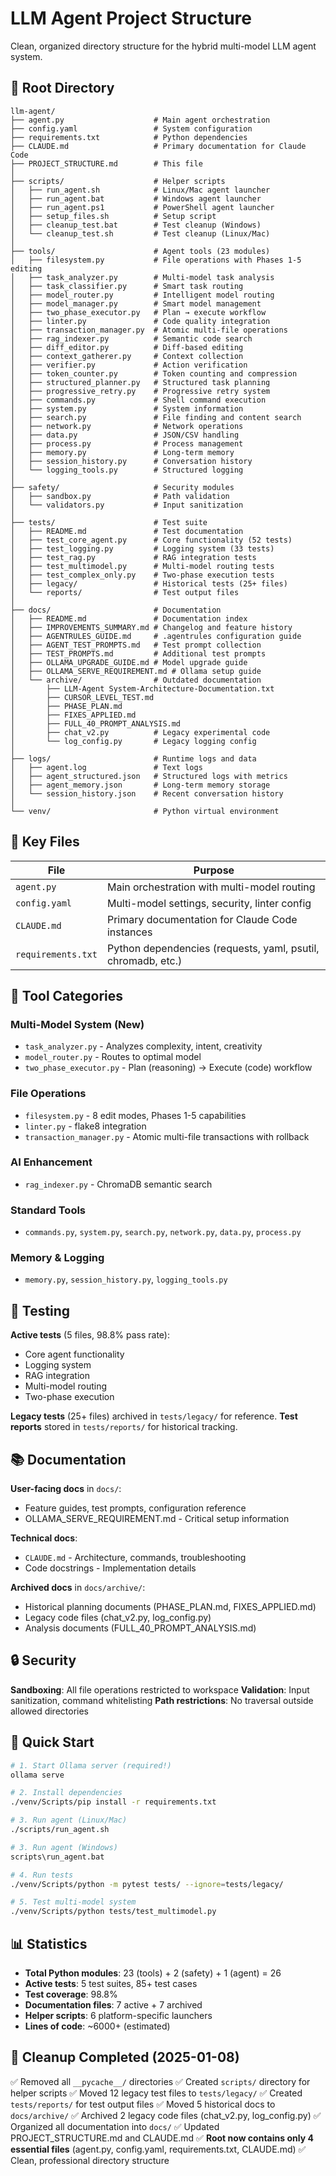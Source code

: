 # LLM Agent Project Structure

Clean, organized directory structure for the hybrid multi-model LLM agent system.

## 📁 Root Directory

```
llm-agent/
├── agent.py                    # Main agent orchestration
├── config.yaml                 # System configuration
├── requirements.txt            # Python dependencies
├── CLAUDE.md                   # Primary documentation for Claude Code
├── PROJECT_STRUCTURE.md        # This file
│
├── scripts/                    # Helper scripts
│   ├── run_agent.sh            # Linux/Mac agent launcher
│   ├── run_agent.bat           # Windows agent launcher
│   ├── run_agent.ps1           # PowerShell agent launcher
│   ├── setup_files.sh          # Setup script
│   ├── cleanup_test.bat        # Test cleanup (Windows)
│   └── cleanup_test.sh         # Test cleanup (Linux/Mac)
│
├── tools/                      # Agent tools (23 modules)
│   ├── filesystem.py           # File operations with Phases 1-5 editing
│   ├── task_analyzer.py        # Multi-model task analysis
│   ├── task_classifier.py      # Smart task routing
│   ├── model_router.py         # Intelligent model routing
│   ├── model_manager.py        # Smart model management
│   ├── two_phase_executor.py   # Plan → execute workflow
│   ├── linter.py               # Code quality integration
│   ├── transaction_manager.py  # Atomic multi-file operations
│   ├── rag_indexer.py          # Semantic code search
│   ├── diff_editor.py          # Diff-based editing
│   ├── context_gatherer.py     # Context collection
│   ├── verifier.py             # Action verification
│   ├── token_counter.py        # Token counting and compression
│   ├── structured_planner.py   # Structured task planning
│   ├── progressive_retry.py    # Progressive retry system
│   ├── commands.py             # Shell command execution
│   ├── system.py               # System information
│   ├── search.py               # File finding and content search
│   ├── network.py              # Network operations
│   ├── data.py                 # JSON/CSV handling
│   ├── process.py              # Process management
│   ├── memory.py               # Long-term memory
│   ├── session_history.py      # Conversation history
│   └── logging_tools.py        # Structured logging
│
├── safety/                     # Security modules
│   ├── sandbox.py              # Path validation
│   └── validators.py           # Input sanitization
│
├── tests/                      # Test suite
│   ├── README.md               # Test documentation
│   ├── test_core_agent.py      # Core functionality (52 tests)
│   ├── test_logging.py         # Logging system (33 tests)
│   ├── test_rag.py             # RAG integration tests
│   ├── test_multimodel.py      # Multi-model routing tests
│   ├── test_complex_only.py    # Two-phase execution tests
│   ├── legacy/                 # Historical tests (25+ files)
│   └── reports/                # Test output files
│
├── docs/                       # Documentation
│   ├── README.md               # Documentation index
│   ├── IMPROVEMENTS_SUMMARY.md # Changelog and feature history
│   ├── AGENTRULES_GUIDE.md     # .agentrules configuration guide
│   ├── AGENT_TEST_PROMPTS.md   # Test prompt collection
│   ├── TEST_PROMPTS.md         # Additional test prompts
│   ├── OLLAMA_UPGRADE_GUIDE.md # Model upgrade guide
│   ├── OLLAMA_SERVE_REQUIREMENT.md # Ollama setup guide
│   └── archive/                # Outdated documentation
│       ├── LLM-Agent System-Architecture-Documentation.txt
│       ├── CURSOR_LEVEL_TEST.md
│       ├── PHASE_PLAN.md
│       ├── FIXES_APPLIED.md
│       ├── FULL_40_PROMPT_ANALYSIS.md
│       ├── chat_v2.py          # Legacy experimental code
│       └── log_config.py       # Legacy logging config
│
├── logs/                       # Runtime logs and data
│   ├── agent.log               # Text logs
│   ├── agent_structured.json   # Structured logs with metrics
│   ├── agent_memory.json       # Long-term memory storage
│   └── session_history.json    # Recent conversation history
│
└── venv/                       # Python virtual environment
```

## 🎯 Key Files

| File | Purpose |
|------|---------|
| `agent.py` | Main orchestration with multi-model routing |
| `config.yaml` | Multi-model settings, security, linter config |
| `CLAUDE.md` | Primary documentation for Claude Code instances |
| `requirements.txt` | Python dependencies (requests, yaml, psutil, chromadb, etc.) |

## 🧰 Tool Categories

### **Multi-Model System** (New)
- `task_analyzer.py` - Analyzes complexity, intent, creativity
- `model_router.py` - Routes to optimal model
- `two_phase_executor.py` - Plan (reasoning) → Execute (code) workflow

### **File Operations**
- `filesystem.py` - 8 edit modes, Phases 1-5 capabilities
- `linter.py` - flake8 integration
- `transaction_manager.py` - Atomic multi-file transactions with rollback

### **AI Enhancement**
- `rag_indexer.py` - ChromaDB semantic search

### **Standard Tools**
- `commands.py`, `system.py`, `search.py`, `network.py`, `data.py`, `process.py`

### **Memory & Logging**
- `memory.py`, `session_history.py`, `logging_tools.py`

## 🧪 Testing

**Active tests** (5 files, 98.8% pass rate):
- Core agent functionality
- Logging system
- RAG integration
- Multi-model routing
- Two-phase execution

**Legacy tests** (25+ files) archived in `tests/legacy/` for reference.
**Test reports** stored in `tests/reports/` for historical tracking.

## 📚 Documentation

**User-facing docs** in `docs/`:
- Feature guides, test prompts, configuration reference
- OLLAMA_SERVE_REQUIREMENT.md - Critical setup information

**Technical docs**:
- `CLAUDE.md` - Architecture, commands, troubleshooting
- Code docstrings - Implementation details

**Archived docs** in `docs/archive/`:
- Historical planning documents (PHASE_PLAN.md, FIXES_APPLIED.md)
- Legacy code files (chat_v2.py, log_config.py)
- Analysis documents (FULL_40_PROMPT_ANALYSIS.md)

## 🔒 Security

**Sandboxing**: All file operations restricted to workspace
**Validation**: Input sanitization, command whitelisting
**Path restrictions**: No traversal outside allowed directories

## 🚀 Quick Start

```bash
# 1. Start Ollama server (required!)
ollama serve

# 2. Install dependencies
./venv/Scripts/pip install -r requirements.txt

# 3. Run agent (Linux/Mac)
./scripts/run_agent.sh

# 3. Run agent (Windows)
scripts\run_agent.bat

# 4. Run tests
./venv/Scripts/python -m pytest tests/ --ignore=tests/legacy/

# 5. Test multi-model system
./venv/Scripts/python tests/test_multimodel.py
```

## 📊 Statistics

- **Total Python modules**: 23 (tools) + 2 (safety) + 1 (agent) = 26
- **Active tests**: 5 test suites, 85+ test cases
- **Test coverage**: 98.8%
- **Documentation files**: 7 active + 7 archived
- **Helper scripts**: 6 platform-specific launchers
- **Lines of code**: ~6000+ (estimated)

## 🧹 Cleanup Completed (2025-01-08)

✅ Removed all `__pycache__/` directories
✅ Created `scripts/` directory for helper scripts
✅ Moved 12 legacy test files to `tests/legacy/`
✅ Created `tests/reports/` for test output files
✅ Moved 5 historical docs to `docs/archive/`
✅ Archived 2 legacy code files (chat_v2.py, log_config.py)
✅ Organized all documentation into `docs/`
✅ Updated PROJECT_STRUCTURE.md and CLAUDE.md
✅ **Root now contains only 4 essential files** (agent.py, config.yaml, requirements.txt, CLAUDE.md)
✅ Clean, professional directory structure
